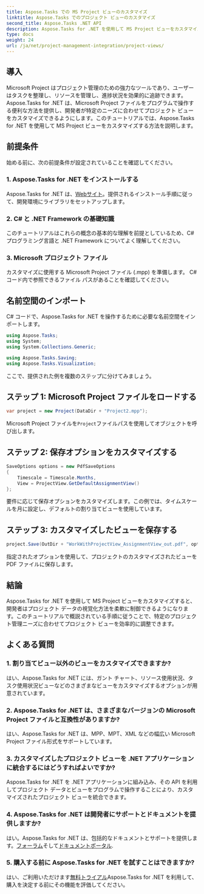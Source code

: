 ```yaml
---
title: Aspose.Tasks での MS Project ビューのカスタマイズ
linktitle: Aspose.Tasks でのプロジェクト ビューのカスタマイズ
second_title: Aspose.Tasks .NET API
description: Aspose.Tasks for .NET を使用して MS Project ビューをカスタマイズする方法を学びます。効率的なプロジェクト管理の視覚化については、ステップバイステップのガイドに従ってください。
type: docs
weight: 24
url: /ja/net/project-management-integration/project-views/
---
```

## 導入
Microsoft Project はプロジェクト管理のための強力なツールであり、ユーザーはタスクを整理し、リソースを管理し、進捗状況を効果的に追跡できます。 Aspose.Tasks for .NET は、Microsoft Project ファイルをプログラムで操作する便利な方法を提供し、開発者が特定のニーズに合わせてプロジェクト ビューをカスタマイズできるようにします。このチュートリアルでは、Aspose.Tasks for .NET を使用して MS Project ビューをカスタマイズする方法を説明します。
## 前提条件
始める前に、次の前提条件が設定されていることを確認してください。
### 1. Aspose.Tasks for .NET をインストールする
 Aspose.Tasks for .NET は、[Webサイト](https://releases.aspose.com/tasks/net/)。提供されるインストール手順に従って、開発環境にライブラリをセットアップします。
### 2. C# と .NET Framework の基礎知識
このチュートリアルはこれらの概念の基本的な理解を前提としているため、C# プログラミング言語と .NET Framework についてよく理解してください。
### 3. Microsoft プロジェクト ファイル
カスタマイズに使用する Microsoft Project ファイル (.mpp) を準備します。 C# コード内で参照できるファイル パスがあることを確認してください。
## 名前空間のインポート
C# コードで、Aspose.Tasks for .NET を操作するために必要な名前空間をインポートします。
```csharp
using Aspose.Tasks;
using System;
using System.Collections.Generic;

using Aspose.Tasks.Saving;
using Aspose.Tasks.Visualization;
```
ここで、提供された例を複数のステップに分けてみましょう。
## ステップ 1: Microsoft Project ファイルをロードする
```csharp
var project = new Project(DataDir + "Project2.mpp");
```
 Microsoft Project ファイルを`Project`ファイルパスを使用してオブジェクトを呼び出します。
## ステップ 2: 保存オプションをカスタマイズする
```csharp
SaveOptions options = new PdfSaveOptions
{
    Timescale = Timescale.Months,
    View = ProjectView.GetDefaultAssignmentView()
};
```
要件に応じて保存オプションをカスタマイズします。この例では、タイムスケールを月に設定し、デフォルトの割り当てビューを使用しています。
## ステップ 3: カスタマイズしたビューを保存する
```csharp
project.Save(OutDir + "WorkWithProjectView_AssignmentView_out.pdf", options);
```
指定されたオプションを使用して、プロジェクトのカスタマイズされたビューを PDF ファイルに保存します。
## 結論
Aspose.Tasks for .NET を使用して MS Project ビューをカスタマイズすると、開発者はプロジェクト データの視覚化方法を柔軟に制御できるようになります。このチュートリアルで概説されている手順に従うことで、特定のプロジェクト管理ニーズに合わせてプロジェクト ビューを効率的に調整できます。
## よくある質問
### 1. 割り当てビュー以外のビューをカスタマイズできますか?
はい、Aspose.Tasks for .NET には、ガント チャート、リソース使用状況、タスク使用状況ビューなどのさまざまなビューをカスタマイズするオプションが用意されています。
### 2. Aspose.Tasks for .NET は、さまざまなバージョンの Microsoft Project ファイルと互換性がありますか?
はい、Aspose.Tasks for .NET は、MPP、MPT、XML などの幅広い Microsoft Project ファイル形式をサポートしています。
### 3. カスタマイズしたプロジェクト ビューを .NET アプリケーションに統合するにはどうすればよいですか?
Aspose.Tasks for .NET を .NET アプリケーションに組み込み、その API を利用してプロジェクト データとビューをプログラムで操作することにより、カスタマイズされたプロジェクト ビューを統合できます。
### 4. Aspose.Tasks for .NET は開発者にサポートとドキュメントを提供しますか?
はい。Aspose.Tasks for .NET は、包括的なドキュメントとサポートを提供します。[フォーラム](https://forum.aspose.com/c/tasks/15)そして[ドキュメントポータル](https://reference.aspose.com/tasks/net/).
### 5. 購入する前に Aspose.Tasks for .NET を試すことはできますか?
はい、ご利用いただけます[無料トライアル](https://releases.aspose.com/)Aspose.Tasks for .NET を利用して、購入を決定する前にその機能を評価してください。
